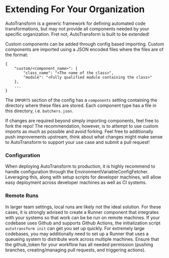 # **Extending For Your Organization**

AutoTransform is a generic framework for defining automated code transformations, but may not provide all components needed by your specific organization. Fret not, AutoTransform is built to be extended!

Custom components can be added through config based importing. Custom components are imported using a JSON encoded files where the files are of the format:
```
{
    "custom/<component_name>": {
        "class_name": "<The name of the class>",
        "module": "<Fully qualified module containing the class>"
    },
    ...
}
```
The `IMPORTS` section of the config has a `components` setting containing the directory where these files are stored. Each component type has a file in this directory, i.e. `batchers.json`.

If changes are required beyond simply importing components, feel free to fork the repo! The recommendation, however, is to attempt to use custom imports as much as possible and avoid forking. Feel free to additionally push improvements upstream, think about what changes might make sense to AutoTransform to support your use case and submit a pull request!

### **Configuration**

When deploying AutoTransform to production, it is highly recommend to handle configuration through the EnvironmentVariableConfigFetcher. Leveraging this, along with setup scripts for developer machines, will allow easy deployment across developer machines as well as CI systems.

### **Remote Runs**

In larger team settings, local runs are likely not the ideal solution. For these cases, it is strongly advised to create a Runner component that integrates with your systems so that work can be be run on remote machines. If your codebase uses Github and supports Github Actions, the initialization script `autotransform init` can get you set up quickly. For extremely large codebases, you may additionally need to set up a Runner that uses a queueing system to distribute work across multiple machines. Ensure that the github_token for your workflow has all needed permission (pushing branches, creating/managing pull requests, and triggering actions).